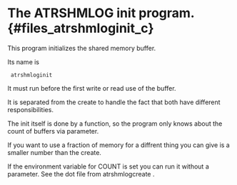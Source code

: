 The ATRSHMLOG init program.  {#files_atrshmloginit_c}
====================================

This program initializes the shared memory buffer.

Its name is

     atrshmloginit
     

It must run before the first write or read use of the buffer.

It is separated from the create to handle the fact
that both have different responsibilities.

The init itself is done by a function, so the program
only knows about the count of buffers via parameter.

If you want to use a fraction of memory for a diffrent
thing you can give is a smaller number than the create.

If the environment variable for COUNT is set you can run it
without a parameter. See the dot file from atrshmlogcreate .
